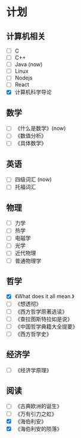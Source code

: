 # 计划

## 计算机相关
- [ ] C
- [ ] C++
- [ ] Java (now)
- [ ] Linux
- [ ] Nodejs
- [ ] React
- [x] 计算机科学导论

## 数学
- [ ] 《什么是数学》(now)
- [ ] 《数值分析》
- [ ] 《具体数学》

## 英语
- [ ] 四级词汇 (now)
- [ ] 托福词汇

## 物理
- [ ] 力学
- [ ] 热学
- [ ] 电磁学
- [ ] 光学
- [ ] 近代物理
- [ ] 普通物理学

## 哲学
- [x] 《What does it all mean.》
- [ ] 《想透彻》
- [ ] 《西方哲学原著选读》
- [ ] 《查拉图斯特拉如是说》
- [ ] 《中国哲学典籍大全提要》
- [ ] 《西方哲学史》

## 经济学
- [ ] 《经济学原理》

## 阅读
- [ ] 《古典欧洲的诞生》
- [ ] 《万有引力之虹》
- [x] 《海伯利安》
- [x] 《海伯利安的陨落》
